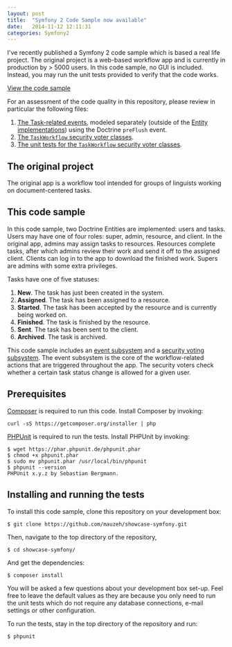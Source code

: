 ```yaml
---
layout: post
title:  "Symfony 2 Code Sample now available"
date:   2014-11-12 12:11:31
categories: Symfony2
---
```


I've recently published a Symfony 2 code sample which is based a real life project. The original project is a web-based workflow app and is currently in production by > 5000 users. In this code sample, no GUI is included. Instead, you may run the unit tests provided to verify that the code works.

[View the code sample](https://www.github.com/mauzeh/showcase-symfony/)

For an assessment of the code quality in this repository, please review in particular the following files:

1.  [The Task-related events](https://www.github.com/mauzeh/showcase-symfony/tree/master/src/Bb/Bundle/Workflow/CoreBundle/Event/), modeled separately (outside of the [Entity implementations](https://www.github.com/mauzeh/showcase-symfony/tree/master/src/Bb/Bundle/Workflow/CoreBundle/Entity/)) using the Doctrine ```preFlush``` event.
2.  [The ```TaskWorkflow``` security voter classes](https://www.github.com/mauzeh/showcase-symfony/tree/master/src/Bb/Bundle/Workflow/CoreBundle/Security/Voter/TaskWorkflow/).
3.  [The unit tests for the ```TaskWorkflow``` security voter classes](https://www.github.com/mauzeh/showcase-symfony/tree/master/src/Bb/Bundle/Workflow/CoreBundle/Tests/Security/Voter/TaskWorkflow/).

The original project
---------------------------------
The original app is a workflow tool intended for groups of linguists working on document-centered tasks.

This code sample
-----------------------------------
In this code sample, two Doctrine Entities are implemented: users and tasks. Users may have one of four roles: super, admin, resource, and client. In the original app, admins may assign tasks to resources. Resources complete tasks, after which admins review their work and send it off to the assigned client. Clients can log in to the app to download the finished work. Supers are admins with some extra privileges.

Tasks have one of five statuses:

1.  **New**. The task has just been created in the system.
2.  **Assigned**. The task has been assigned to a resource.
3.  **Started**. The task has been accepted by the resource and is currently being worked on.
4.  **Finished**. The task is finished by the resource.
5.  **Sent**. The task has been sent to the client.
6.  **Archived**. The task is archived.

This code sample includes an [event subsystem](https://www.github.com/mauzeh/showcase-symfony/tree/master/src/Bb/Bundle/Workflow/CoreBundle/Event/) and a [security voting subsystem](https://www.github.com/mauzeh/showcase-symfony/tree/master/src/Bb/Bundle/Workflow/CoreBundle/Security/Voter/TaskWorkflow/). The event subsystem is the core of the workflow-related actions that are triggered throughout the app. The security voters check whether a certain task status change is allowed for a given user.

Prerequisites
---------------------------------
[Composer](https://getcomposer.org/) is required to run this code. Install Composer by invoking:

```curl -sS https://getcomposer.org/installer | php```

[PHPUnit](https://phpunit.de/manual/current/en/installation.html) is required to run the tests. Install PHPUnit by invoking:

```
$ wget https://phar.phpunit.de/phpunit.phar
$ chmod +x phpunit.phar
$ sudo mv phpunit.phar /usr/local/bin/phpunit
$ phpunit --version
PHPUnit x.y.z by Sebastian Bergmann.
```

Installing and running the tests
----------------------------------
To install this code sample, clone this repository on your development box:

```
$ git clone https://github.com/mauzeh/showcase-symfony.git
```

Then, navigate to the top directory of the repository,

```
$ cd showcase-symfony/
```

And get the dependencies:

```
$ composer install
```

You will be asked a few questions about your development box set-up. Feel free to leave the default values as they are because you only need to run the unit tests which do not require any database connections, e-mail settings or other configuration.

To run the tests, stay in the top directory of the repository and run:

```
$ phpunit
```
